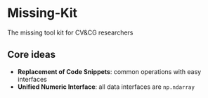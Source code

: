 # Missing-Kit
 The missing tool kit for CV&CG researchers

## Core ideas
 - **Replacement of Code Snippets**: common operations with easy interfaces
 - **Unified Numeric Interface**: all data interfaces are `np.ndarray`
